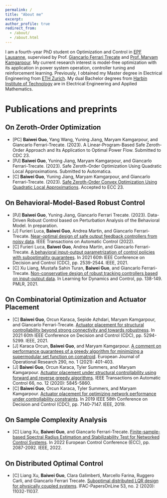 ```yaml
---
permalink: /
title: "About me"
excerpt: 
author_profile: true
redirect_from: 
  - /about/
  - /about.html
---
```



I am a fourth-year PhD student on Optimization and Control in [EPF Lausanne](https://www.epfl.ch/en/), supervised by Prof. [Giancarlo Ferrari Trecate](https://people.epfl.ch/giancarlo.ferraritrecate) and [Prof. Maryam Kamgarpour](https://people.epfl.ch/maryam.kamgarpour?lang=en). My current research interest is model-free optimization with its application in power system operation, controller tuning and reinforcement learning. Previously, I obtained my Master degree in Electrical Engineering from [ETH Zurich](https://ethz.ch/en.html). My dual Bachelor degrees from [Harbin Institute of Technology](http://en.hit.edu.cn) are in Electrical Engineering and Applied Mathematics.


# Publications and preprints
## On Zeroth-Order Optimization 
- \[PC\] **Baiwei Guo**, Yang Wang, Yuning Jiang, Maryam Kamgarpour, and Giancarlo Ferrari-Trecate. (2023). A Linear-Program-Based Safe Zeroth-Order Approach and Its Application to Optimal Power Flow. Submitted to CDC 23.
- \[PJ\] **Baiwei Guo**, Yuning Jiang, Maryam Kamgarpour, and Giancarlo Ferrari-Trecate. (2023). Safe Zeroth-Order Optimization Using Quadratic Local Approximations. Submitted to Automatica.
- \[C\] **Baiwei Guo**, Yuning Jiang, Maryam Kamgarpour, and Giancarlo Ferrari-Trecate. (2023). [Safe Zeroth-Order Convex Optimization Using Quadratic Local Approximations](https://odetojsmith.github.io/bguo.github.io/files/SZO_QQ_ECC23.pdf). Accepted to ECC 23.

## On Behavioral-Model-Based Robust Control
- \[PJ\] **Baiwei Guo**, Yuning Jiang, Giancarlo Ferrari Trecate. (2023). Data-Driven Robust Control based on Perturbation Analysis of the Behavioral Model. In preparation.
- \[J\] Furieri Luca, **Baiwei Guo**, Andrea Martin, and Giancarlo Ferrari-Trecate. [Near-optimal design of safe output feedback controllers from noisy data](https://odetojsmith.github.io/bguo.github.io/files/BIOP_TAC_22.pdf). IEEE Transactions on Automatic Control (2022).
- \[C\] Furieri Luca, **Baiwei Guo**, Andrea Martin, and Giancarlo Ferrari-Trecate. [A behavioral input-output parametrization of control policies with suboptimality guarantees](https://odetojsmith.github.io/bguo.github.io/files/BIOP_CDC21.pdf). In 2021 60th IEEE Conference on Decision and Control (CDC), pp. 2539-2544. IEEE, 2021.
- \[C\] Xu Liang, Mustafa Sahin Turan, **Baiwei Guo**, and Giancarlo Ferrari-Trecate. [Non-conservative design of robust tracking controllers based on input-output data](https://odetojsmith.github.io/bguo.github.io/files/NC_Robust_L4DC_21.pdf). In Learning for Dynamics and Control, pp. 138-149. PMLR, 2021.

## On Combinatorial Optimization and Actuator Placement
- \[C\] **Baiwei Guo**, Orcun Karaca, Sepide Azhdari, Maryam Kamgarpour, and Giancarlo Ferrari-Trecate. [Actuator placement for structural controllability beyond strong connectivity and towards robustness](https://odetojsmith.github.io/bguo.github.io/files/AP_Good_CDC21.pdf). In 2021 60th IEEE Conference on Decision and Control (CDC), pp. 5294-5299. IEEE, 2021.
- \[J\] Karaca Orcun, **Baiwei Guo**, and Maryam Kamgarpour. [A comment on performance guarantees of a greedy algorithm for minimizing a supermodular set function on comatroid](https://odetojsmith.github.io/bguo.github.io/files/AP_Comment_EJOR_21.pdf). European Journal of Operational Research 290, no. 1 (2021): 401-403.
- \[J\] **Baiwei Guo**, Orcun Karaca, Tyler Summers, and Maryam Kamgarpour. [Actuator placement under structural controllability using forward and reverse greedy algorithms](https://odetojsmith.github.io/bguo.github.io/files/AP_TAC_20.pdf). IEEE Transactions on Automatic Control 66, no. 12 (2020): 5845-5860.
- \[C\] **Baiwei Guo**, Orcun Karaca, Tyler Summers, and Maryam Kamgarpour. [Actuator placement for optimizing network performance under controllability constraints](https://odetojsmith.github.io/bguo.github.io/files/AP_CDC19.pdf). In 2019 IEEE 58th Conference on Decision and Control (CDC), pp. 7140-7147. IEEE, 2019.

## On Sample Complexity Analysis
- \[C\] Liang Xu, **Baiwei Guo**, and Giancarlo Ferrari-Trecate. [Finite-sample-based Spectral Radius Estimation and Stabilizability Test for Networked Control Systems](https://odetojsmith.github.io/bguo.github.io/files/Stab_Ana_ECC21.pdf). In 2022 European Control Conference (ECC), pp. 2087-2092. IEEE, 2022.

## On Distributed Optimal Control 
- \[C\] Liang Xu, **Baiwei Guo**, Clara Galimberti, Marcello Farina, Ruggero Carli, and Giancarlo Ferrari Trecate. [Suboptimal distributed LQR design for physically coupled systems](https://odetojsmith.github.io/bguo.github.io/files/D_LQR_IFAC_20.pdf). IFAC-PapersOnLine 53, no. 2 (2020): 11032-11037.

